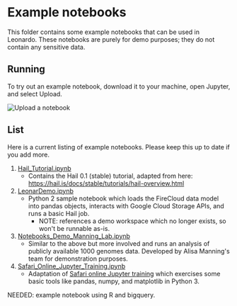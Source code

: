 # Example notebooks

This folder contains some example notebooks that can be used in Leonardo. These notebooks are purely for demo purposes; they do not contain any sensitive data.

## Running

To try out an example notebook, download it to your machine, open Jupyter, and select Upload.

![Upload a notebook](https://github.com/DataBiosphere/leonardo/tree/develop/example-notebooks/upload.png)

## List

Here is a current listing of example notebooks. Please keep this up to date if you add more.

1. [Hail_Tutorial.ipynb](https://github.com/DataBiosphere/leonardo/tree/develop/example-notebooks/Hail_Tutorial.ipynb)
   - Contains the Hail 0.1 (stable) tutorial, adapted from here: https://hail.is/docs/stable/tutorials/hail-overview.html
2. [LeonarDemo.ipynb](https://github.com/DataBiosphere/leonardo/tree/develop/example-notebooks/LeonarDemo.ipynb)
   - Python 2 sample notebook which loads the FireCloud data model into pandas objects, interacts with Google Cloud Storage APIs, and runs a basic Hail job.
      - NOTE: references a demo workspace which no longer exists, so won't be runnable as-is.
3. [Notebooks_Demo_Manning_Lab.ipynb](https://github.com/DataBiosphere/leonardo/tree/develop/example-notebooks/Notebooks_Demo_Manning_Lab.ipynb)
   - Similar to the above but more involved and runs an analysis of publicly available 1000 genomes data. Developed by Alisa Manning's team for demonstration purposes.
4. [Safari_Online_Jupyter_Training.ipynb](https://github.com/DataBiosphere/leonardo/tree/develop/example-notebooks/Safari_Online_Jupyter_Training.ipynb)
   - Adaptation of [Safari online Jupyter training](https://www.safaribooksonline.com/public/online-training-jupyter/) which exercises some basic tools like pandas, numpy, and matplotlib in Python 3. 

NEEDED: example notebook using R and bigquery.
